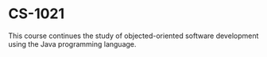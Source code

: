 # CS-1021
This course continues the study of objected-oriented software development using the Java programming language. 
